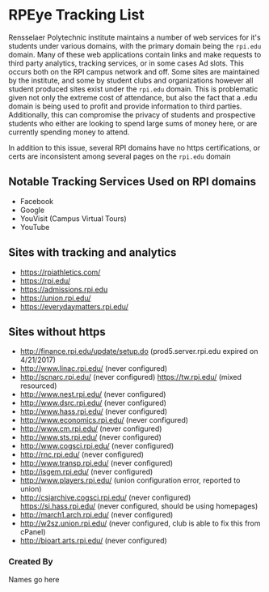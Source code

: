 # RPEye Tracking List

Rensselaer Polytechnic institute maintains a number of web services for it's students under various domains, with the primary domain being the `rpi.edu` domain. Many of these web applications contain links and make requests to third party analytics, tracking services, or in some cases Ad slots. This occurs both on the RPI campus network and off. Some sites are maintained by the institute, and some by student clubs and organizations however all student produced sites exist under the `rpi.edu` domain. This is problematic given not only the extreme cost of attendance, but also the fact that a .edu domain is being used to profit and provide information to third parties. Additionally, this can compromise the privacy of students and prospective students who either are looking to spend large sums of money here, or are currently spending money to attend.

In addition to this issue, several RPI domains have no https certifications, or certs are inconsistent among several pages on the `rpi.edu` domain

## Notable Tracking Services Used on RPI domains

- Facebook
- Google
- YouVisit (Campus Virtual Tours)
- YouTube

## Sites with tracking and analytics

- https://rpiathletics.com/
- https://rpi.edu/
- https://admissions.rpi.edu
- https://union.rpi.edu/
- https://everydaymatters.rpi.edu/

## Sites without https

- http://finance.rpi.edu/update/setup.do (prod5.server.rpi.edu expired on 4/‎21/‎2017)
- http://www.linac.rpi.edu/ (never configured)
- http://scnarc.rpi.edu/ (never configured)
https://tw.rpi.edu/ (mixed resourced)
- http://www.nest.rpi.edu/ (never configured)
- http://www.dsrc.rpi.edu/ (never configured)
- http://www.hass.rpi.edu/ (never configured)
- http://www.economics.rpi.edu/ (never configured)
- http://www.cm.rpi.edu/ (never configured)
- http://www.sts.rpi.edu/ (never configured)
- http://www.cogsci.rpi.edu/ (never configured)
- http://rnc.rpi.edu/ (never configured)
- http://www.transp.rpi.edu/ (never configured)
- http://isgem.rpi.edu/ (never configured)
- http://www.players.rpi.edu/ (union configuration error, reported to union)
- http://csjarchive.cogsci.rpi.edu/ (never configured)
https://si.hass.rpi.edu/ (never configured, should be using homepages)
- http://march1.arch.rpi.edu/ (never configured)
- http://w2sz.union.rpi.edu/ (never configured, club is able to fix this from cPanel)
- http://bioart.arts.rpi.edu/ (never configured)

### Created By

Names go here